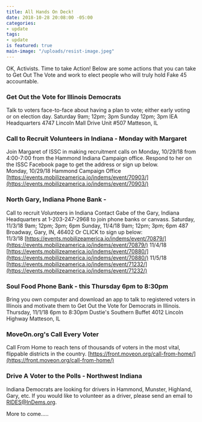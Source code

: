 ```yaml
---
title: All Hands On Deck!
date: 2018-10-28 20:08:00 -05:00
categories:
- update
tags:
- update
is featured: true
main-image: "/uploads/resist-image.jpeg"
---
```


OK, Activists. Time to take Action!  Below are some actions that you can take to Get Out The Vote and work to elect people who will truly hold Fake 45 accountable. 

### Get Out the Vote for Illinois Democrats
Talk to voters face-to-face about having a plan to vote; either early voting or on election day. 
Saturday 9am; 12pm; 3pm
Sunday 12pm; 3pm
IEA Headquarters
4747 Lincoln Mall Drive
Unit #507
Matteson, IL  

### Call to Recruit Volunteers in Indiana - Monday with Margaret 
Join Margaret of ISSC in making recruitment calls on Monday, 10/29/18 from 4:00-7:00 from the Hammond Indiana Campaign office. Respond to her on the ISSC Facebook page to get the address or sign up below.  
Monday, 10/29/18 
Hammond Campaign Office  
[https://events.mobilizeamerica.io/indems/event/70903/](https://events.mobilizeamerica.io/indems/event/70903/) 

### North Gary, Indiana Phone Bank - 
Call to recruit Volunteers in Indiana 
Contact Gabe of the Gary, Indiana Headquarters at 1-203-247-2968 to join phone banks or canvass. Saturday, 11/3/18 9am; 12pm; 3pm; 6pm 
Sunday, 11/4/18 9am; 12pm; 3pm; 6pm 
487 Broadway, Gary, IN, 46402
Or CLICK to sign up below:   
11/3/18
[https://events.mobilizeamerica.io/indems/event/70879/](https://events.mobilizeamerica.io/indems/event/70879/)
11/4/18
[https://events.mobilizeamerica.io/indems/event/70880/](https://events.mobilizeamerica.io/indems/event/70880/)
11/5/18
[https://events.mobilizeamerica.io/indems/event/71232/](https://events.mobilizeamerica.io/indems/event/71232/)

### Soul Food Phone Bank - this Thursday 6pm to 8:30pm
Bring you own computer and download an app to talk to registered voters in Illinois and motivate them to Get Out the Vote for Democrats in Illinois. 
Thursday, 11/1/18
6pm to 8:30pm
Dustie's Southern Buffet
4012 Lincoln Highway
Matteson, IL 

### MoveOn.org's Call Every Voter 
Call From Home to reach tens of thousands of voters in the most vital, flippable districts in the country.
[https://front.moveon.org/call-from-home/](https://front.moveon.org/call-from-home/)

### Drive A Voter to the Polls - Northwest Indiana
Indiana Democrats are looking for drivers in Hammond, Munster, Highland, Gary, etc. If you would like to volunteer as a driver, please send an email to RIDES@InDems.org. 

More to come.....